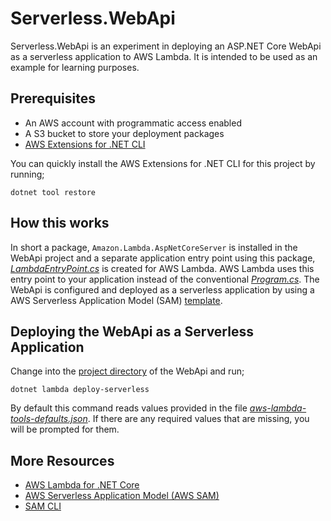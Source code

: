 # Serverless.WebApi

Serverless.WebApi is an experiment in deploying an ASP.NET Core WebApi as a serverless application to AWS Lambda. It is intended to be used as an example for learning purposes.

## Prerequisites

- An AWS account with programmatic access enabled
- A S3 bucket to store your deployment packages
- [AWS Extensions for .NET CLI](https://github.com/aws/aws-extensions-for-dotnet-cli)

You can quickly install the AWS Extensions for .NET CLI for this project by running;

```
dotnet tool restore
```

## How this works

In short a package, `Amazon.Lambda.AspNetCoreServer` is installed in the WebApi project and a separate application entry point using this package, [_LambdaEntryPoint.cs_](Sources/Serverless.WebApi/LambdaEntryPoint.cs) is created for AWS Lambda. AWS Lambda uses this entry point to your application instead of the conventional [_Program.cs_](Sources/Serverless.WebApi/Program.cs). The WebApi is configured and deployed as a serverless application by using a AWS Serverless Application Model (SAM) [template](Sources/Serverless.WebApi/template.json).

## Deploying the WebApi as a Serverless Application

Change into the [project directory](Sources/Serverless.WebApi) of the WebApi and run;

```
dotnet lambda deploy-serverless
```

By default this command reads values provided in the file [_aws-lambda-tools-defaults.json_](Sources/Serverless.WebApi/aws-lambda-tools-defaults.json). If there are any required values that are missing, you will be prompted for them.

## More Resources

- [AWS Lambda for .NET Core](https://github.com/aws/aws-lambda-dotnet)
- [AWS Serverless Application Model (AWS SAM)](https://github.com/awslabs/serverless-application-model)
- [SAM CLI](https://github.com/awslabs/aws-sam-cli)
